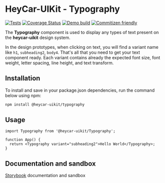 # HeyCar-UIKit - Typography

[![Tests](https://github.com/hey-car/heycar-uikit/actions/workflows/build.yml/badge.svg)](https://github.com/hey-car/heycar-uikit/actions/workflows/build.yml)
[![Coverage Status](https://coveralls.io/repos/github/hey-car/heycar-uikit/badge.svg)](https://coveralls.io/github/hey-car/heycar-uikit)
[![Demo build](https://github.com/hey-car/heycar-uikit/actions/workflows/main.yml/badge.svg)](https://github.com/hey-car/heycar-uikit/actions/workflows/main.yml)
[![Commitizen friendly](https://img.shields.io/badge/commitizen-friendly-brightgreen.svg)](http://commitizen.github.io/cz-cli/)

The **Typography** component is used to display any types of text present on the **heycar-uikit** design system.

In the design prototypes, when clicking on text, you will find a variant name like `h1`, `subheading2`, `body4`. That's all that you need to get your text component ready.
Each variant contains already the expected font size, font weight, letter spacing, line height, and text transform.

## Installation

To install and save in your package.json dependencies, run the command below using npm:

```bash
npm install @heycar-uikit/typography
```

## Usage

```tsx
import Typography from '@heycar-uikit/Typography';

function App() {
  return <Typography variant="subheading2">Hello World</Typography>;
}
```

## Documentation and sandbox

[Storybook](https://hey-car.github.io/heycar-uikit/main/?path=/docs/components-atoms-typography--typography) documentation and sandbox
